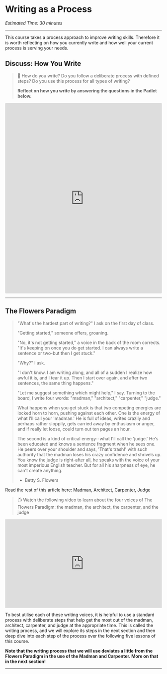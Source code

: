 # Writing as a Process

*Estimated Time: 30 minutes*

---

This course takes a process approach to improve writing skills. Therefore it is worth reflecting on how you currently write and how well your current process is serving your needs.

## Discuss: How You Write

> 💬 How do you write? Do you follow a deliberate process with defined steps? Do you use this process for all types of writing?
>
> **Reflect on how you write by answering the questions in the Padlet below.**


<div style="border:1px solid rgba(0,0,0,0.1);border-radius:2px;box-sizing:border-box;overflow:hidden;position:relative;width:100%;background:#F4F4F4"><iframe src="https://padlet.com/curriculumpad/2uwzqow5rugpt6up" frameborder="0" allow="camera;microphone;geolocation" style="width:100%;height:608px;display:block;padding:0;margin:0"></iframe></div>

---

## The Flowers Paradigm

> "What's the hardest part of writing?" I ask on the first day of class.
> 
> 
> "Getting started," someone offers, groaning.
> 
> "No, it's not getting started," a voice in the back of the room corrects. "It's keeping on once you do get started. I can always write a sentence or two-but then I get stuck."
> 
> "Why?" I ask.
> 
> "I don't know. I am writing along, and all of a sudden I realize how awful it is, and I tear it up. Then I start over again, and after two sentences, the same thing happens."
> 
> "Let me suggest something which might help," I say. Turning to the board, I write four words: "madman," "architect," "carpenter," "judge."
> 
> What happens when you get stuck is that two competing energies are locked horn to horn, pushing against each other. One is the energy of what I'll call your 'madman.' He is full of ideas, writes crazily and perhaps rather sloppily, gets carried away by enthusiasm or anger, and if really let loose, could turn out ten pages an hour.
> 
> The second is a kind of critical energy--what I'll call the 'judge.' He's been educated and knows a sentence fragment when he sees one. He peers over your shoulder and says, 'That's trash!' with such authority that the madman loses his crazy confidence and shrivels up. You know the judge is right-after all, he speaks with the voice of your most imperious English teacher. But for all his sharpness of eye, he can't create anything.
> 
> - Betty S. Flowers
> 

Read the rest of this article here:[ Madman, Architect, Carpenter, Judge](http://www.ut-ie.com/b/b_flowers.html)

> 📺 Watch the following video to learn about the four voices of The Flowers Paradigm: the madman, the architect, the carpenter, and the judge

<div style="position: relative; padding-bottom: 56.25%; height: 0;"><iframe src="https://www.youtube.com/embed/fnWySbdVxFA" title="YouTube video player" frameborder="0" allow="accelerometer; autoplay; clipboard-write; encrypted-media; gyroscope; picture-in-picture" allowfullscreen style="position: absolute; top: 0; left: 0; width: 100%; height: 100%;"></iframe></div>

To best utilise each of these writing voices, it is helpful to use a standard process with deliberate steps that help get the most out of the madman, architect, carpenter, and judge at the appropriate time. This is called the writing process, and we will explore its steps in the next section and then deep dive into each step of the process over the following five lessons of this course.

**Note that the writing process that we will use deviates a little from the Flowers Paradigm in the use of the Madman and Carpenter. More on that in the next section!**

---
